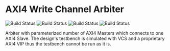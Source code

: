 # AXI4 Write Channel Arbiter

![Build Status](https://img.shields.io/badge/build-passing-green)
![Build Status](https://img.shields.io/badge/test-passing-green)
![Build Status](https://img.shields.io/badge/synthesis-N/A-lightgrey)
![Build Status](https://img.shields.io/badge/fpga-N/A-lightgrey)

Arbiter with parameterized number of AXI4 Masters which connects to one AXI4 Slave.
The design's testbench is simulated with VCS and a proprietary AXI4 VIP thus the testbench cannot be run as it is.
